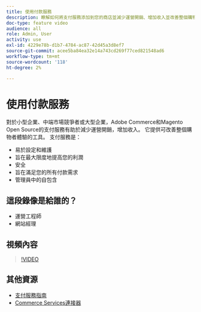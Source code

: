 ```yaml
---
title: 使用付款服務
description: 瞭解如何將支付服務添加到您的商店並減少運營開銷、增加收入並改善整個購物者體驗。
doc-type: feature video
audience: all
role: Admin, User
activity: use
exl-id: 4229e78b-d1b7-4784-ac87-42d45a3d8ef7
source-git-commit: acee5ba84ea32e14a743cd269f77ced821548ad6
workflow-type: tm+mt
source-wordcount: '118'
ht-degree: 2%

---
```


# 使用付款服務

對於小型企業、中端市場競爭者或大型企業，Adobe Commerce和Magento Open Source的支付服務有助於減少運營開銷，增加收入。 它提供可改善整個購物者體驗的工具。 支付服務是：

- 易於設定和維護
- 旨在最大限度地提高您的利潤
- 安全
- 旨在滿足您的所有付款需求
- 管理員中的自包含

## 這段錄像是給誰的？

- 運營工程師
- 網站經理

## 視頻內容

>[!VIDEO](https://video.tv.adobe.com/v/343990?quality=12&learn=on)

## 其他資源

- [支付服務指南](https://experienceleague.adobe.com/docs/commerce-merchant-services/payment-services/guide-overview.html)
- [Commerce Services連接器](https://experienceleague.adobe.com/docs/commerce-merchant-services/user-guides/saas.html)
